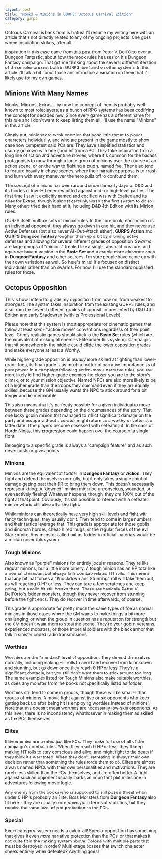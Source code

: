 ```yaml
---
layout: post
title: "Mooks & Minions in GURPS: Octopus Carnival Edition"
category: gurps
---
```


Octopus Carnival is back from is hiatus! I'll resume my writing here with an
article that's not directly related to any of my ongoing projects. One goes
where inspiration strikes, after all.

Inspiration in this case came from [this post][1] from Peter V. Dell'Orto over
at Dungeon Fantastic, about how the mook rules he uses on his Dungeon Fantasy
campaign. That got me thinking about the several different iteration of these
rules present both in GURPS itself and on other systems. In this article I'll
talk a bit about those and introduce a variation on them that I'll likely use
for my own games.

## Minions With Many Names

Mooks, Minions, Extras... by now the concept of them is probably well-known to
most roleplayers, as a bunch of RPG systems has been codifying the concept for
decades now. Since every game has a different name for this rule and I don't
want to keep listing them all, I'll use the name "Minions" in this article.

Simply put, minions are weak enemies that pose little threat to player
characters individually, and who are present in the game mostly to show case how
competent said PCs are. They have simplified statistics and usually go down with
one good hit from a PC. They take inspiration from a long line of action and
adventure movies, where it's common for the badass protagonists to mow through a
large group of minions over the course of an action scene, or on the way to
fighting a tough, named foe. They also tend to feature heavily in chase scenes,
where their narrative purpose is to crash and burn with every maneuver the hero
pulls off to confound them.

The _concept_ of minions has been around since the early days of D&D and its
hordes of low-HD enemies pitted against mid- or high-level parties. The first
time I saw it explicitly named and codified was with Exalted and its rules for
Extras, though it almost certainly wasn't the first system to do so. Many others
tried their hand at it, including D&D 4th Edition with its Minion rules.

GURPS itself multiple sets of minion rules. In the core book, each minion is an
individual opponent: they always go down in one hit, and they never use Active
Defenses (but also never All-Out-Attack either). **GURPS Action** and **GURPS
Dungeon Fantasy** toughen them up a bit by allowing active defenses and allowing
for several different grades of opposition. _Swarms_ are large groups of
"minions" treated like a single, abstract creature, and again we have a version
in the **Basic Set** and a couple more elaborate ones in **Dungeon Fantasy** and
other sources. I'm sure people have come up with their own variations as
well. So here's mine! It's focused on distinct individuals rather than on
swarms. For now, I'll use the standard published rules for those.

## Octopus Opposition

This is how I intend to grade my opposition from now on, from weakest to
strongest. The system takes inspiration from the existing GURPS rules, and also
from the several different grades of opposition presented by D&D 4th Edition and
early Shadowrun (with its Professional Levels).

Please note that this system is most appropriate for cinematic games that follow
at least _some_ "action movie" conventions regardless of their point
level. Grimly realistic games should stick to the **Basic Set** rules (which are
the equivalent of making all enemies Elite under this system). Campaigns that
sit somewhere in the middle could ellide the lower opposition grades and make
everyone at least a Worthy.

While higher-grade opposition is _usually_ more skilled at fighting
than lower-grade foes, its final grade is as much a matter of narrative
importance as of pure power. In a campaign following action-movie narrative
rules, you are more likely to find higher-grade enemies the closer you are to
the story's climax, or to your mission objective. Named NPCs are also more
likely to be of a higher grade than the troops they command even if they are
equally skilled, because the GM usually wants the NPC to stick around for a bit
longer and be memorable.

This also means that it's perfectly possible for a given individual to move
between these grades depending on the circumstances of the story. That one lucky
goblin minion that managed to inflict significant damage on the party and escape
without a scratch might return as a worthy or better at a latter date if the
players become obsessed with defeating it. In the case of Horde Ninjas, this
progression could happen over the course of a single fight!

Belonging to a specific grade is always a "campaign feature" and as such never
costs or gives points.

### Minions

Minions are the equivalent of fodder in **Dungeon Fantasy** or **Action**. They
fight and defend themselves normally, but it only takes a single point of damage
getting past their DR to bring them down. This doesn't necessarily represent
killing. A "downed" minion might be unconscious, wounded, or even actively
fleeing! Whatever happens, though, they _are_ 100% out of the fight at that
point. Obviously, it's still possible to interact with a defeated minion who is
still alive after the fight.

While minions can theoretically have very high skill levels and fight with fancy
techniques, they usually don't. They tend to come in large numbers and their
tactics leverage that. This grade is appropriate for those goblin and dinoman
hordes, cheap hired thugs, or the regular forces of the evil Star Empire. Any
monster called out as fodder in official materials would be a minion under this
system.

### Tough Minions

Also known as "purple" minions for entirely jocular reasons. They're like
regular minions, but a little more ornery. A tough minion has an HP total like a
normal character, but always fails combat-related HT rolls. This means that any
hit that forces a "Knockdown and Stunning" roll will take them out, as will
reaching 0 HP or less. They can take a few scratches and keep going, but a solid
hit still breaks them. These are basically Petter V. Dell'Orto's fodder
monsters, though they never recover from stunning before the fight ends. They do
recover in time afterwards, of course.

This grade is appropriate for pretty much the same types of foe as normal
minions in those cases where the GM wants to make things a bit more challenging,
or when the group in question has a reputation for strength but the GM doesn't
want them to steal the scene. They're your goblin veterans, experienced
mobsters, or those Imperial soldiers with the black armor that talk in sinister
coded radio transmissions.

### Worthies

Worthies are the "standard" level of opposition. They defend themselves
normally, including making HT rolls to avoid and recover from knockdown and
stunning, but go down once they reach 0 HP or less. They're a significant
obstacle, but you still don't want them to stick around _too_ long. The same
examples listed for Tough Minions also make suitable worthies, as does any
monster from the books not specifically listed as fodder.

Worthies still tend to come in groups, though these will be smaller than groups
of minions. A movie fight against five or six opponents who keep getting back up
after being hit is employing worthies instead of minions! Note that this doesn't
mean worthies are necessarily low-skill opponents. At this level, there is no
inconsistency whathosever in making them as skilled as the PCs themselves.

### Elites

Elite enemies are treated just like PCs. They make full use of all of the
campaign's combat rules. When they reach 0 HP or less, they'll keep making HT
rolls to stay conscious and alive, and might fight to the death if they think
it's warranted. When they don't, retreating is always their own decision rather
than something the rules force them to do. Elites are almost always named NPCs
with their own personalities and motivations. They are rarely less skilled than
the PCs themselves, and are often better. A fight against such an opponent
usually marks an important plot milestone in adventures following movie logic.

Any enemy from the books who is supposed to still pose a threat when under 0 HP
is probably an Elite. Boss Monsters from **Dungeon Fantasy** also fit here -
they are usually more _powerful_ in terms of statistics, but they receive the
same level of plot protection as the PCs.

### Special

Every category system needs a catch-all! Special opposition has something that
gives it even _more_ narrative protection than the PCs, or that makes it not
quite fit in the ranking system above. Colossi with multiple parts that must be
destroyed in order? Multi-stage bosses that switch character sheets entirely
when defeated?  Anything goes!

[1]: https://dungeonfantastic.blogspot.com.br/2013/05/my-modified-df-mook-rule.html
